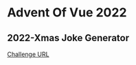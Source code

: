 # Advent Of Vue 2022

## 2022-Xmas Joke Generator

[Challenge URL](https://www.getrevue.co/profile/AdventOfVue/issues/day-2-xmas-joke-generator-1485223)
